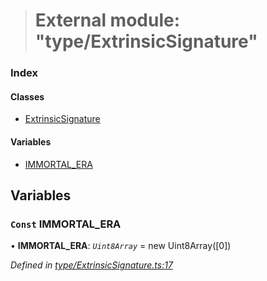 > # External module: "type/ExtrinsicSignature"

### Index

#### Classes

* [ExtrinsicSignature](../classes/_type_extrinsicsignature_.extrinsicsignature.md)

#### Variables

* [IMMORTAL_ERA](_type_extrinsicsignature_.md#const-immortal_era)

## Variables

### `Const` IMMORTAL_ERA

• **IMMORTAL_ERA**: *`Uint8Array`* =  new Uint8Array([0])

*Defined in [type/ExtrinsicSignature.ts:17](https://github.com/polkadot-js/api/blob/efb38db/packages/types/src/type/ExtrinsicSignature.ts#L17)*